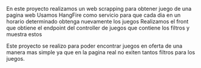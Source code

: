 En este proyecto realizamos un web scrapping para obtener juego de una pagina web
Usamos HangFire como servicio para que cada dia en un horario determinado obtenga nuevamente los juegos
Realizamos el front que obtiene el endpoint del controller de juegos que contiene los filtros y muestra estos

Este proyecto se realizo para poder encontrar juegos en oferta de una manera mas simple ya que en la pagina real no exiten tantos filtros para los juegos.
